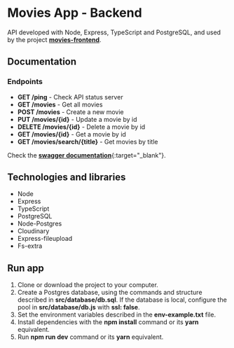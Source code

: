 # Movies App - Backend
API developed with Node, Express, TypeScript and PostgreSQL, and used by the project [**movies-frontend**](https://github.com/carloshrod/movies-frontend).

## Documentation
### Endpoints
- **GET /ping** - Check API status server
- **GET /movies** - Get all movies
- **POST /movies** - Create a new movie
- **PUT /movies/{id}** - Update a movie by id
- **DELETE /movies/{id}** - Delete a movie by id
- **GET /movies/{id}** - Get a movie by id
- **GET /movies/search/{title}** - Get movies by title

Check the [**swagger documentation**](https://movies-backend-ts.up.railway.app/docs/){:target="_blank"}.

## Technologies and libraries
- Node
- Express
- TypeScript
- PostgreSQL
- Node-Postgres
- Cloudinary
- Express-fileupload
- Fs-extra

## Run app
1. Clone or download the project to your computer.
2. Create a Postgres database, using the commands and structure described in **src/database/db.sql**. If the database is local, configure the pool in **src/database/db.js** with **ssl: false**.
3. Set the environment variables described in the **env-example.txt** file.
4. Install dependencies with the **npm install** command or its **yarn** equivalent.
5. Run **npm run dev** command or its **yarn** equivalent.
